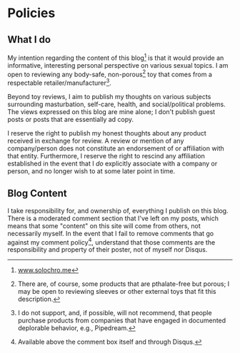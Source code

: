 # Policies

## What I do

My intention regarding the content of this blog[^1] is that it would provide an informative, interesting personal perspective on various sexual topics. I am open to reviewing any body-safe, non-porous[^2] toy that comes from a respectable retailer/manufacturer[^3]. 

Beyond toy reviews, I aim to publish my thoughts on various subjects surrounding masturbation, self-care, health, and social/political problems. The views expressed on this blog are mine alone; I don't publish guest posts or posts that are essentially ad copy.

I reserve the right to publish my honest thoughts about any product received in exchange for review. A review or mention of any company/person does not constitute an endorsement of or affiliation with that entity. Furthermore, I reserve the right to rescind any affiliation established in the event that I *do* explicitly associate with a company or person, and no longer wish to at some later point in time.

## Blog Content

I take responsibility for, and ownership of, everything I publish on this blog. There is a moderated comment section that I've left on my posts, which means that some "content" on this site will come from others, not necessarily myself. In the event that I fail to remove comments that go against my comment policy[^4], understand that those comments are the responsibility and property of their poster, not of myself nor Disqus.

[^1]: www.solochro.me
[^2]: There are, of course, some products that are pthalate-free but porous; I may be open to reviewing sleeves or other external toys that fit this description.
[^3]: I do not support, and, if possible, will not recommend, that people purchase products from companies that have engaged in documented deplorable behavior, e.g., Pipedream.
[^4]: Available above the comment box itself and through Disqus.